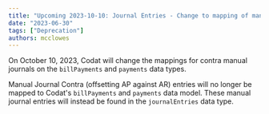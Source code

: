 ```yaml
---
title: "Upcoming 2023-10-10: Journal Entries - Change to mapping of manual contra entries"
date: "2023-06-30"
tags: ["Deprecation"]
authors: mcclowes
---
```


On October 10, 2023, Codat will change the mappings for contra manual journals on the `billPayments` and `payments` data types.

<!--truncate-->

Manual Journal Contra (offsetting AP against AR) entries will no longer be mapped to Codat's `billPayments` and `payments` data model. These manual journal entries will instead be found in the `journalEntries` data type.
